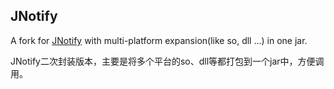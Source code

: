 ## JNotify

A fork for [JNotify](http://jnotify.sourceforge.net/) with multi-platform expansion(like so, dll ...) in one jar.

JNotify二次封装版本，主要是将多个平台的so、dll等都打包到一个jar中，方便调用。

